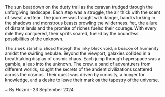 
The sun beat down on the dusty trail as the caravan trudged through the unforgiving landscape. Each step was a struggle, the air thick with the scent of sweat and fear. The journey was fraught with danger, bandits lurking in the shadows and monstrous beasts prowling the wilderness. Yet, the allure of distant lands and the promise of riches fueled their courage. With every mile they conquered, their spirits soared, fueled by the boundless possibilities of the unknown.

The sleek starship sliced through the inky black void, a beacon of humanity amidst the swirling nebulae. Beyond the viewport, galaxies collided in a breathtaking display of cosmic chaos. Each jump through hyperspace was a gamble, a leap into the unknown. The crew, a band of adventurers from different worlds, sought the secrets of the ancient civilizations scattered across the cosmos. Their quest was driven by curiosity, a hunger for knowledge, and a desire to leave their mark on the tapestry of the universe. 

~ By Hozmi - 23 September 2024
